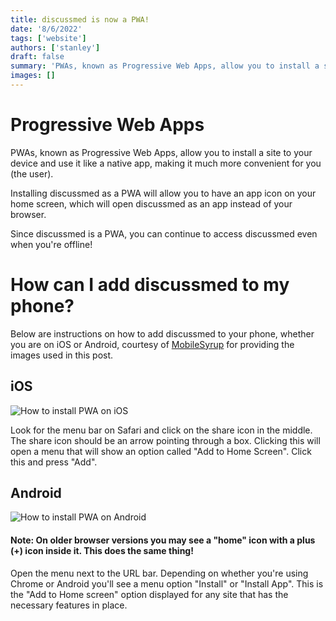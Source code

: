 ```yaml
---
title: discussmed is now a PWA!
date: '8/6/2022'
tags: ['website']
authors: ['stanley']
draft: false
summary: 'PWAs, known as Progressive Web Apps, allow you to install a site to your device and use it like a native app, making it much more convenient for you (the user). Read more to learn how.'
images: []
---
```


# Progressive Web Apps

PWAs, known as Progressive Web Apps, allow you to install a site to your device and use it like a native app, making it much more convenient for you (the user).

Installing discussmed as a PWA will allow you to have an app icon on your home screen, which will open discussmed as an app instead of your browser.

Since discussmed is a PWA, you can continue to access discussmed even when you're offline!

# How can I add discussmed to my phone?

Below are instructions on how to add discussmed to your phone, whether you are on iOS or Android, courtesy of [MobileSyrup](https://mobilesyrup.com/2020/05/24/how-install-progressive-web-app-pwa-android-ios-pc-mac/) for providing the images used in this post.

## iOS

![How to install PWA on iOS](/static/images/installpwaios.png)

Look for the menu bar on Safari and click on the share icon in the middle. The share icon should be an arrow pointing through a box. Clicking this will open a menu that will show an option called "Add to Home Screen". Click this and press "Add".

## Android

![How to install PWA on Android](/static/images/installpwaandroid.png)

#### Note: On older browser versions you may see a "home" icon with a plus (+) icon inside it. This does the same thing!

Open the menu next to the URL bar. Depending on whether you're using Chrome or Android you'll see a menu option "Install" or "Install App". This is the "Add to Home screen" option displayed for any site that has the necessary features in place.
